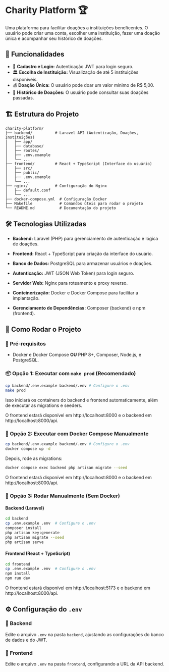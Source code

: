 # Charity Platform 🏆

Uma plataforma para facilitar doações a instituições beneficentes. O usuário pode criar uma conta, escolher uma instituição, fazer uma doação única e acompanhar seu histórico de doações.

## 📌 Funcionalidades

- 🔐 **Cadastro e Login:** Autenticação JWT para login seguro.
- 🏛️ **Escolha de Instituição:** Visualização de até 5 instituições disponíveis.
- 💰 **Doação Única:** O usuário pode doar um valor mínimo de R$ 5,00.
- 📜 **Histórico de Doações:** O usuário pode consultar suas doações passadas.

## 🏗️ Estrutura do Projeto

```
charity-platform/
├── backend/          # Laravel API (Autenticação, Doações, Instituições)
│   ├── app/
│   ├── database/
│   ├── routes/
│   ├── .env.example
│   └── ...
├── frontend/         # React + TypeScript (Interface do usuário)
│   ├── src/
│   ├── public/
│   ├── .env.example
│   └── ...
├── nginx/            # Configuração do Nginx
│   ├── default.conf
│   └── ...
├── docker-compose.yml  # Configuração Docker
├── Makefile            # Comandos úteis para rodar o projeto
└── README.md           # Documentação do projeto
```

## 🛠️ Tecnologias Utilizadas

* **Backend:** Laravel (PHP) para gerenciamento de autenticação e lógica de doações.

* **Frontend:** React + TypeScript para criação da interface do usuário.

* **Banco de Dados:** PostgreSQL para armazenar usuários e doações.

* **Autenticação:** JWT (JSON Web Token) para login seguro.

* **Servidor Web:** Nginx para roteamento e proxy reverso.

* **Conteinerização:** Docker e Docker Compose para facilitar a implantação.

* **Gerenciamento de Dependências:** Composer (backend) e npm (frontend).

## 🚀 Como Rodar o Projeto

### 📌 Pré-requisitos
- Docker e Docker Compose **OU** PHP 8+, Composer, Node.js, e PostgreSQL.

### 📦 Opção 1: Executar com `make prod` (Recomendado)
```sh
cp backend/.env.example backend/.env # Configure o .env
make prod
```
Isso iniciará os containers do backend e frontend automaticamente, além de executar as migrations e seeders.

O frontend estará disponível em http://localhost:8000 e o backend em http://localhost:8000/api.

### 🐳 Opção 2: Executar com Docker Compose Manualmente
```sh
cp backend/.env.example backend/.env # Configure o .env
docker compose up -d
```
Depois, rode as migrations:
```sh
docker compose exec backend php artisan migrate --seed
```

O frontend estará disponível em http://localhost:8000 e o backend em http://localhost:8000/api.

### 🔧 Opção 3: Rodar Manualmente (Sem Docker)

#### Backend (Laravel)
```sh
cd backend
cp .env.example .env  # Configure o .env
composer install
php artisan key:generate
php artisan migrate --seed
php artisan serve
```

#### Frontend (React + TypeScript)
```sh
cd frontend
cp .env.example .env  # Configure o .env
npm install
npm run dev
```

O frontend estará disponível em http://localhost:5173 e o backend em http://localhost:8000/api.

## ⚙️ Configuração do `.env`
### 📌 Backend
Edite o arquivo `.env` na pasta `backend`, ajustando as configurações do banco de dados e do JWT.

### 📌 Frontend
Edite o arquivo `.env` na pasta `frontend`, configurando a URL da API backend.
